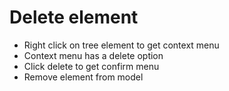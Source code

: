 Delete element
==============

- Right click on tree element to get context menu
- Context menu has a delete option
- Click delete to get confirm menu
- Remove element from model
